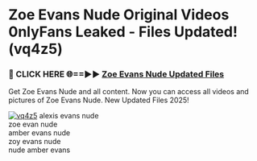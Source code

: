 # Zoe Evans Nude Original Videos 0nlyFans Leaked - Files Updated! (vq4z5)

<h3>🔴 CLICK HERE 🌐==►► <a href="https://tinyurl.com/4mcuefdz" rel="nofollow">Zoe Evans Nude Updated Files</a></h3>

Get Zoe Evans Nude and all content. Now you can access all videos and pictures of Zoe Evans Nude. New Updated Files 2025!

[![vq4z5](https://i.imgur.com/StAQSOY.gif)](https://tinyurl.com/4mcuefdz)
alexis evans nude<br>
zoe evan nude<br>
amber evans nude<br>
zoy evans nude<br>
nude amber evans